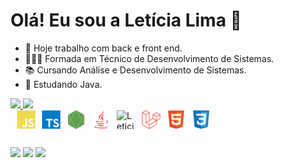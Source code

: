 # Olá! Eu sou a Letícia Lima 👋

- 🔭 Hoje trabalho com back e front end.
- 👩🏻‍🎓 Formada em Técnico de Desenvolvimento de Sistemas.
- 📚 Cursando Análise e Desenvolvimento de Sistemas.
- 🌱 Estudando Java.

<div style="display: flex; align-items: center;">
  <a href="https://github.com/leticialimacarmo">
    <img height="180em" src="https://github-readme-stats.vercel.app/api?username=leticialimacarmo&show_icons=true&theme=dark&include_all_commits=true&count_private=true" />
    <img height="180em" src="https://github-readme-stats.vercel.app/api/top-langs/?username=leticialimacarmo&layout=compact&langs_count=16&theme=dark" />
  </a>
</div>

<div style="display: flex; align-items: center; gap: 10px; flex-wrap: wrap;"><br>
  <img align="center" alt="Leticia-Js" height="30" width="30" src="https://raw.githubusercontent.com/devicons/devicon/master/icons/javascript/javascript-plain.svg">
  <img align="center" alt="Leticia-Ts" height="30" width="30" src="https://raw.githubusercontent.com/devicons/devicon/master/icons/typescript/typescript-plain.svg">
  <img align="center" alt="Leticia-Node" height="30" width="30" src="https://raw.githubusercontent.com/devicons/devicon/master/icons/nodejs/nodejs-plain.svg">
  <img align="center" alt="Leticia-Java" height="30" width="30" src="https://raw.githubusercontent.com/devicons/devicon/master/icons/java/java-plain.svg">
  <img align="center" alt="Leticia-PHP" height="30" width="30" src="https://camo.githubusercontent.com/688f61bcdee1f1ff99cff1a917828b9b2ddb8fc0b61b2c9971b5513ea8de4d0c/68747470733a2f2f63646e2e6a7364656c6976722e6e65742f67682f64657669636f6e732f64657669636f6e2f69636f6e732f7068702f7068702d6f726967696e616c2e737667">
  <img align="center" alt="Leticia-Laravel" height="30" width="30" src="https://raw.githubusercontent.com/devicons/devicon/master/icons/laravel/laravel-original.svg">
  <img align="center" alt="Leticia-HTML" height="30" width="30" src="https://raw.githubusercontent.com/devicons/devicon/master/icons/html5/html5-original.svg">
  <img align="center" alt="Leticia-CSS" height="30" width="30" src="https://raw.githubusercontent.com/devicons/devicon/master/icons/css3/css3-original.svg">
</div>

## 

<div>
  <a href="https://www.linkedin.com/in/leticia-lima-carmo"><img src="https://img.shields.io/badge/LinkedIn-0077B5?style=for-the-badge&logo=linkedin&logoColor=white" target="_blank"></a>
    <a href="mailto:leticiayoongi6@gmail.com"><img src="https://img.shields.io/badge/Gmail-D14836?style=for-the-badge&logo=gmail&logoColor=white" target="_blank"></a>
    <a href="https://wa.me/5511958632273"><img src="https://img.shields.io/badge/WhatsApp-25D366?style=for-the-badge&logo=whatsapp&logoColor=white" target="_blank"></a>
</div>


